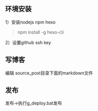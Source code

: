 ## 环境安装
1）安装nodejs npm hexo

> npm install -g hexo-cli


2）设置github ssh key


## 写博客
编辑 source\_post目录下面的markdown文件

## 发布
 发布->执行g_deploy.bat发布